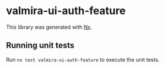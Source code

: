 # valmira-ui-auth-feature

This library was generated with [Nx](https://nx.dev).

## Running unit tests

Run `nx test valmira-ui-auth-feature` to execute the unit tests.
